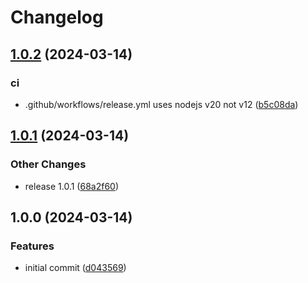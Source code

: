 # Changelog

## [1.0.2](https://github.com/web3-storage/migrate-to-w3up/compare/migrate-to-w3up-v1.0.1...migrate-to-w3up-v1.0.2) (2024-03-14)


### ci

* .github/workflows/release.yml uses nodejs v20 not v12 ([b5c08da](https://github.com/web3-storage/migrate-to-w3up/commit/b5c08daabcd972b94f1201f97adf2af24192820f))

## [1.0.1](https://github.com/web3-storage/migrate-to-w3up/compare/migrate-to-w3up-v1.0.0...migrate-to-w3up-v1.0.1) (2024-03-14)


### Other Changes

* release 1.0.1 ([68a2f60](https://github.com/web3-storage/migrate-to-w3up/commit/68a2f603d1d24d0de194fc166f25c208c6ab8f0b))

## 1.0.0 (2024-03-14)


### Features

* initial commit ([d043569](https://github.com/web3-storage/migrate-to-w3up/commit/d04356967bfc5e2ee65cd0b486d9dc212f87c2f2))
